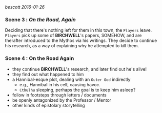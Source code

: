 
*bescott 2016-01-26*

### Scene 3 : *On the Road, Again* ###

Deciding that there's nothing left for them in this town, the `Players` leave.
`Players` pick up some of **BIRCHWELL**'s papers, SOMEHOW, and are therafter introduced to the Mythos via his writings.
They decide to continue his research, as a way of explaining why he attempted to kill them.


### Scene 4 : On the Road Again ###

- they continue **BIRCHWELL**'s research, and later find out he's alive!
- they find out what happened to him
- a Hannibal-esque plot, dealing with an `Outer God` indirectly
  * e.g., Hannibal in his cell, causing havoc.
  * `Cthulhu` sleeping, perhaps the goal is to keep him asleep?
- follow in footsteps through letters / documents
- be openly antagonized by the Professor / Mentor
- other kinds of epistolary storytelling

